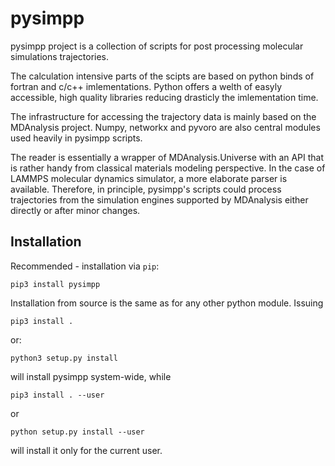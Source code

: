 pysimpp
=======

pysimpp project is a collection of scripts for post processing molecular simulations trajectories.

The calculation intensive parts of the scipts are based on python binds of fortran and c/c++ imlementations. Python offers a welth of easyly accessible, high quality libraries reducing drasticly the imlementation time.

The infrastructure for accessing the trajectory data is mainly based on the MDAnalysis project. Numpy, networkx and pyvoro are also central modules used heavily in pysimpp scripts.

The reader is essentially a wrapper of MDAnalysis.Universe with an API that is rather handy from classical materials modeling perspective. In the case of LAMMPS molecular dynamics simulator, a more elaborate parser is available. Therefore, in principle, pysimpp's scripts could process trajectories from the simulation engines supported by MDAnalysis either directly or after minor changes.

Installation
------------

Recommended - installation via `pip`:

    pip3 install pysimpp

Installation from source is the same as for any other python module. Issuing 
  
    pip3 install .

or:

    python3 setup.py install
    
will install pysimpp system-wide, while 

    pip3 install . --user

or

    python setup.py install --user

will install it only for the current user.

